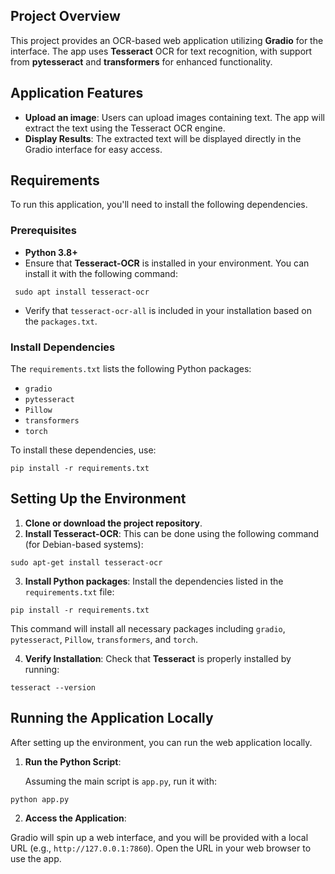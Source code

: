 ## Project Overview

This project provides an OCR-based web application utilizing **Gradio** for the interface. The app uses **Tesseract** OCR for text recognition, with support from **pytesseract** and **transformers** for enhanced functionality.

## Application Features

- **Upload an image**: Users can upload images containing text. The app will extract the text using the Tesseract OCR engine.
- **Display Results**: The extracted text will be displayed directly in the Gradio interface for easy access.

## Requirements

To run this application, you'll need to install the following dependencies.

### Prerequisites

- **Python 3.8+**
- Ensure that **Tesseract-OCR** is installed in your environment. You can install it with the following command:

```
 sudo apt install tesseract-ocr
```

- Verify that `tesseract-ocr-all` is included in your installation based on the `packages.txt`.

### Install Dependencies

The `requirements.txt` lists the following Python packages:

- `gradio`
- `pytesseract`
- `Pillow`
- `transformers`
- `torch`

To install these dependencies, use:

```
pip install -r requirements.txt
```

## Setting Up the Environment

1.  **Clone or download the project repository**.
2.  **Install Tesseract-OCR**: This can be done using the following command (for Debian-based systems):

```
sudo apt-get install tesseract-ocr
```

3. **Install Python packages**: Install the dependencies listed in the `requirements.txt` file:

```
pip install -r requirements.txt
```

This command will install all necessary packages including `gradio`, `pytesseract`, `Pillow`, `transformers`, and `torch`.

4. **Verify Installation**: Check that **Tesseract** is properly installed by running:

```
tesseract --version
```

## Running the Application Locally

After setting up the environment, you can run the web application locally.

1.  **Run the Python Script**:

    Assuming the main script is `app.py`, run it with:

```
python app.py
```

2. **Access the Application**:

Gradio will spin up a web interface, and you will be provided with a local URL (e.g., `http://127.0.0.1:7860`). Open the URL in your web browser to use the app.
